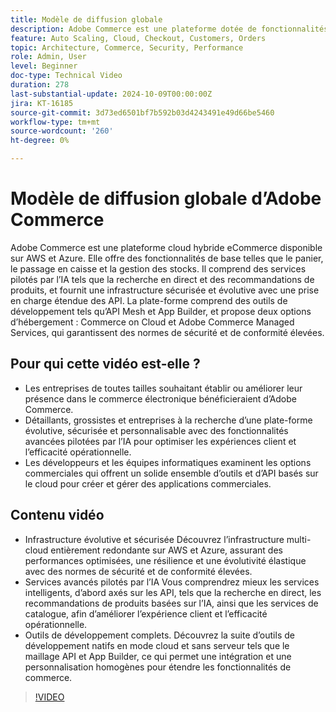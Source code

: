 ```yaml
---
title: Modèle de diffusion globale
description: Adobe Commerce est une plateforme dotée de fonctionnalités pilotées par l’IA, d’API fiables et d’une sécurité optimale. Elle est disponible sur AWS et Azure avec des options de prise en charge flexibles.
feature: Auto Scaling, Cloud, Checkout, Customers, Orders
topic: Architecture, Commerce, Security, Performance
role: Admin, User
level: Beginner
doc-type: Technical Video
duration: 278
last-substantial-update: 2024-10-09T00:00:00Z
jira: KT-16185
source-git-commit: 3d73ed6501bf7b592b03d4243491e49d66be5460
workflow-type: tm+mt
source-wordcount: '260'
ht-degree: 0%

---
```



# Modèle de diffusion globale d’Adobe Commerce

Adobe Commerce est une plateforme cloud hybride eCommerce disponible sur AWS et Azure. Elle offre des fonctionnalités de base telles que le panier, le passage en caisse et la gestion des stocks. Il comprend des services pilotés par l’IA tels que la recherche en direct et des recommandations de produits, et fournit une infrastructure sécurisée et évolutive avec une prise en charge étendue des API. La plate-forme comprend des outils de développement tels qu’API Mesh et App Builder, et propose deux options d’hébergement : Commerce on Cloud et Adobe Commerce Managed Services, qui garantissent des normes de sécurité et de conformité élevées.

## Pour qui cette vidéo est-elle ?

- Les entreprises de toutes tailles souhaitant établir ou améliorer leur présence dans le commerce électronique bénéficieraient d’Adobe Commerce.
- Détaillants, grossistes et entreprises à la recherche d’une plate-forme évolutive, sécurisée et personnalisable avec des fonctionnalités avancées pilotées par l’IA pour optimiser les expériences client et l’efficacité opérationnelle.
- Les développeurs et les équipes informatiques examinent les options commerciales qui offrent un solide ensemble d’outils et d’API basés sur le cloud pour créer et gérer des applications commerciales.

## Contenu vidéo

- Infrastructure évolutive et sécurisée  Découvrez l’infrastructure multi-cloud entièrement redondante sur AWS et Azure, assurant des performances optimisées, une résilience et une évolutivité élastique avec des normes de sécurité et de conformité élevées.
- Services avancés pilotés par l’IA Vous comprendrez mieux les services intelligents, d’abord axés sur les API, tels que la recherche en direct, les recommandations de produits basées sur l’IA, ainsi que les services de catalogue, afin d’améliorer l’expérience client et l’efficacité opérationnelle.
- Outils de développement complets. Découvrez la suite d’outils de développement natifs en mode cloud et sans serveur tels que le maillage API et App Builder, ce qui permet une intégration et une personnalisation homogènes pour étendre les fonctionnalités de commerce.

>[!VIDEO](https://video.tv.adobe.com/v/3433502?learn=on&captions=fre_fr)
